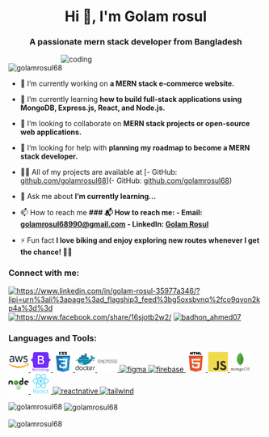 <h1 align="center">Hi 👋, I'm Golam rosul</h1>
<h3 align="center">A passionate mern stack developer from Bangladesh</h3>

<img align="right" alt="coding" width="400" src="![image](https://github.com/user-attachments/assets/cc47c87e-319a-457e-adb8-2d24ce68b861)
">

<p align="left"> <img src="https://komarev.com/ghpvc/?username=golamrosul68&label=Profile%20views&color=0e75b6&style=flat" alt="golamrosul68" /> </p>

- 🔭 I’m currently working on **a MERN stack e-commerce website.**

- 🌱 I’m currently learning **how to build full-stack applications using MongoDB, Express.js, React, and Node.js.**

- 👯 I’m looking to collaborate on **MERN stack projects or open-source web applications.**

- 🤝 I’m looking for help with **planning my roadmap to become a MERN stack developer.**

- 👨‍💻 All of my projects are available at [- GitHub: [github.com/golamrosul68](https://github.com/golamrosul68)](- GitHub: [github.com/golamrosul68](https://github.com/golamrosul68))

- 💬 Ask me about **I’m currently learning...**

- 📫 How to reach me **### 📬 How to reach me: - Email: golamrosul68990@gmail.com - LinkedIn: [Golam Rosul](https://www.linkedin.com/in/golam-rosul-35977a346/)**

- ⚡ Fun fact **I love biking and enjoy exploring new routes whenever I get the chance! 🚴‍♂️**

<h3 align="left">Connect with me:</h3>
<p align="left">
<a href="https://www.linkedin.com/in/golam-rosul-35977a346?lipi=urn%3Ali%3Apage%3Ad_flagship3_profile_view_base_contact_details%3BZO4RcTsdQZ235vudg%2FiBAQ%3D%3D" target="blank"><img align="center" src="https://raw.githubusercontent.com/rahuldkjain/github-profile-readme-generator/master/src/images/icons/Social/linked-in-alt.svg" alt="https://www.linkedin.com/in/golam-rosul-35977a346/?lipi=urn%3ali%3apage%3ad_flagship3_feed%3bg5oxsbvnq%2fco9qvon2kp4a%3d%3d" height="30" width="40" /></a>
<a href="https://fb.com/https://www.https://www.facebook.com/badhon.ahmed.423282/" target="blank"><img align="center" src="https://raw.githubusercontent.com/rahuldkjain/github-profile-readme-generator/master/src/images/icons/Social/facebook.svg" alt="https://www.facebook.com/share/16sjotb2w2/" height="30" width="40" /></a>
<a href="https://instagram.com/badhon_ahmed07" target="blank"><img align="center" src="https://raw.githubusercontent.com/rahuldkjain/github-profile-readme-generator/master/src/images/icons/Social/instagram.svg" alt="badhon_ahmed07" height="30" width="40" /></a>
</p>

<h3 align="left">Languages and Tools:</h3>
<p align="left"> <a href="https://aws.amazon.com" target="_blank" rel="noreferrer"> <img src="https://raw.githubusercontent.com/devicons/devicon/master/icons/amazonwebservices/amazonwebservices-original-wordmark.svg" alt="aws" width="40" height="40"/> </a> <a href="https://getbootstrap.com" target="_blank" rel="noreferrer"> <img src="https://raw.githubusercontent.com/devicons/devicon/master/icons/bootstrap/bootstrap-plain-wordmark.svg" alt="bootstrap" width="40" height="40"/> </a> <a href="https://www.w3schools.com/css/" target="_blank" rel="noreferrer"> <img src="https://raw.githubusercontent.com/devicons/devicon/master/icons/css3/css3-original-wordmark.svg" alt="css3" width="40" height="40"/> </a> <a href="https://www.docker.com/" target="_blank" rel="noreferrer"> <img src="https://raw.githubusercontent.com/devicons/devicon/master/icons/docker/docker-original-wordmark.svg" alt="docker" width="40" height="40"/> </a> <a href="https://expressjs.com" target="_blank" rel="noreferrer"> <img src="https://raw.githubusercontent.com/devicons/devicon/master/icons/express/express-original-wordmark.svg" alt="express" width="40" height="40"/> </a> <a href="https://www.figma.com/" target="_blank" rel="noreferrer"> <img src="https://www.vectorlogo.zone/logos/figma/figma-icon.svg" alt="figma" width="40" height="40"/> </a> <a href="https://firebase.google.com/" target="_blank" rel="noreferrer"> <img src="https://www.vectorlogo.zone/logos/firebase/firebase-icon.svg" alt="firebase" width="40" height="40"/> </a> <a href="https://www.w3.org/html/" target="_blank" rel="noreferrer"> <img src="https://raw.githubusercontent.com/devicons/devicon/master/icons/html5/html5-original-wordmark.svg" alt="html5" width="40" height="40"/> </a> <a href="https://developer.mozilla.org/en-US/docs/Web/JavaScript" target="_blank" rel="noreferrer"> <img src="https://raw.githubusercontent.com/devicons/devicon/master/icons/javascript/javascript-original.svg" alt="javascript" width="40" height="40"/> </a> <a href="https://www.mongodb.com/" target="_blank" rel="noreferrer"> <img src="https://raw.githubusercontent.com/devicons/devicon/master/icons/mongodb/mongodb-original-wordmark.svg" alt="mongodb" width="40" height="40"/> </a> <a href="https://nodejs.org" target="_blank" rel="noreferrer"> <img src="https://raw.githubusercontent.com/devicons/devicon/master/icons/nodejs/nodejs-original-wordmark.svg" alt="nodejs" width="40" height="40"/> </a> <a href="https://reactjs.org/" target="_blank" rel="noreferrer"> <img src="https://raw.githubusercontent.com/devicons/devicon/master/icons/react/react-original-wordmark.svg" alt="react" width="40" height="40"/> </a> <a href="https://reactnative.dev/" target="_blank" rel="noreferrer"> <img src="https://reactnative.dev/img/header_logo.svg" alt="reactnative" width="40" height="40"/> </a> <a href="https://tailwindcss.com/" target="_blank" rel="noreferrer"> <img src="https://www.vectorlogo.zone/logos/tailwindcss/tailwindcss-icon.svg" alt="tailwind" width="40" height="40"/> </a> </p>

<p><img align="left" src="https://github-readme-stats.vercel.app/api/top-langs?username=golamrosul68&show_icons=true&locale=en&layout=compact" alt="golamrosul68" /></p>

<p>&nbsp;<img align="center" src="https://github-readme-stats.vercel.app/api?username=golamrosul68&show_icons=true&locale=en" alt="golamrosul68" /></p>

<p><img align="center" src="https://github-readme-streak-stats.herokuapp.com/?user=golamrosul68&" alt="golamrosul68" /></p>
